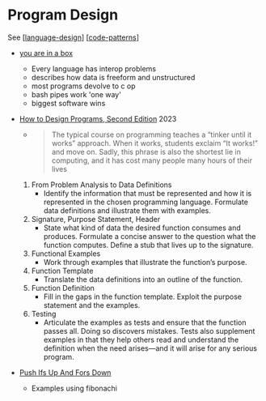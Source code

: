 Program Design
==============

See [[language-design]] [[code-patterns]]


* [you are in a box](https://jyn.dev/you-are-in-a-box/)
    * Every language has interop problems
    * describes how data is freeform and unstructured
    * most programs devolve to c op
    * bash pipes work 'one way'
    * biggest software wins

* [How to Design Programs, Second Edition](https://htdp.org/2023-3-6/Book/part_preface.html) 2023
    * > The typical course on programming teaches a “tinker until it works” approach. When it works, students exclaim “It works!” and move on. Sadly, this phrase is also the shortest lie in computing, and it has cost many people many hours of their lives
    1. From Problem Analysis to Data Definitions
        * Identify the information that must be represented and how it is represented in the chosen programming language. Formulate data definitions and illustrate them with examples.
    2. Signature, Purpose Statement, Header
        * State what kind of data the desired function consumes and produces. Formulate a concise answer to the question what the function computes. Define a stub that lives up to the signature.
    3. Functional Examples
        * Work through examples that illustrate the function’s purpose.
    4. Function Template
        * Translate the data definitions into an outline of the function.
    5. Function Definition
        * Fill in the gaps in the function template. Exploit the purpose statement and the examples.
    6. Testing
        * Articulate the examples as tests and ensure that the function passes all. Doing so discovers mistakes. Tests also supplement examples in that they help others read and understand the definition when the need arises—and it will arise for any serious program.

* [Push Ifs Up And Fors Down](https://matklad.github.io/2023/11/15/push-ifs-up-and-fors-down.html)
    * Examples using fibonachi


[//begin]: # "Autogenerated link references for markdown compatibility"
[language-design]: language-design.md "Language Design"
[code-patterns]: code-patterns.md "code patterns"
[//end]: # "Autogenerated link references"